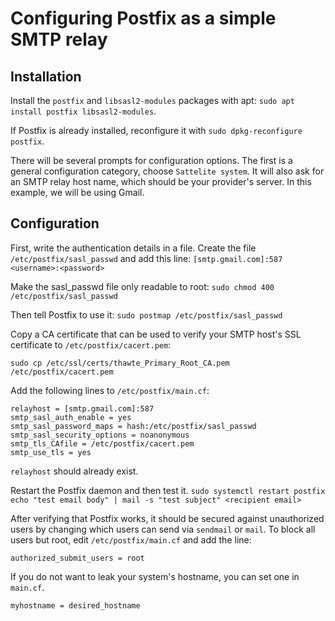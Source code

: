 # Configuring Postfix as a simple SMTP relay

## Installation
Install the `postfix` and `libsasl2-modules` packages with apt: `sudo apt install postfix libsasl2-modules`.

If Postfix is already installed, reconfigure it with `sudo dpkg-reconfigure postfix`.

There will be several prompts for configuration options. The first is a general
configuration category, choose `Sattelite system`. It will also ask for an SMTP relay host
name, which should be your provider's server. In this example, we will be using Gmail.


## Configuration
First, write the authentication details in a file. Create the file `/etc/postfix/sasl_passwd`
and add this line:
`[smtp.gmail.com]:587 <username>:<password>`

Make the sasl_passwd file only readable to root:
`sudo chmod 400 /etc/postfix/sasl_passwd`

Then tell Postfix to use it:
`sudo postmap /etc/postfix/sasl_passwd`

Copy a CA certificate that can be used to verify your SMTP host's SSL certificate to
`/etc/postfix/cacert.pem`:

`sudo cp /etc/ssl/certs/thawte_Primary_Root_CA.pem /etc/postfix/cacert.pem`

Add the following lines to `/etc/postfix/main.cf`:
```
relayhost = [smtp.gmail.com]:587
smtp_sasl_auth_enable = yes
smtp_sasl_password_maps = hash:/etc/postfix/sasl_passwd
smtp_sasl_security_options = noanonymous
smtp_tls_CAfile = /etc/postfix/cacert.pem
smtp_use_tls = yes
```
`relayhost` should already exist.

Restart the Postfix daemon and then test it.
`sudo systemctl restart postfix`
`echo "test email body" | mail -s "test subject" <recipient email>`

After verifying that Postfix works, it should be secured against unauthorized users by
changing which users can send via `sendmail` or `mail`. To block all users but root, edit
`/etc/postfix/main.cf` and add the line:
```
authorized_submit_users = root
```

If you do not want to leak your system's hostname, you can set one in `main.cf`.
```
myhostname = desired_hostname
```
